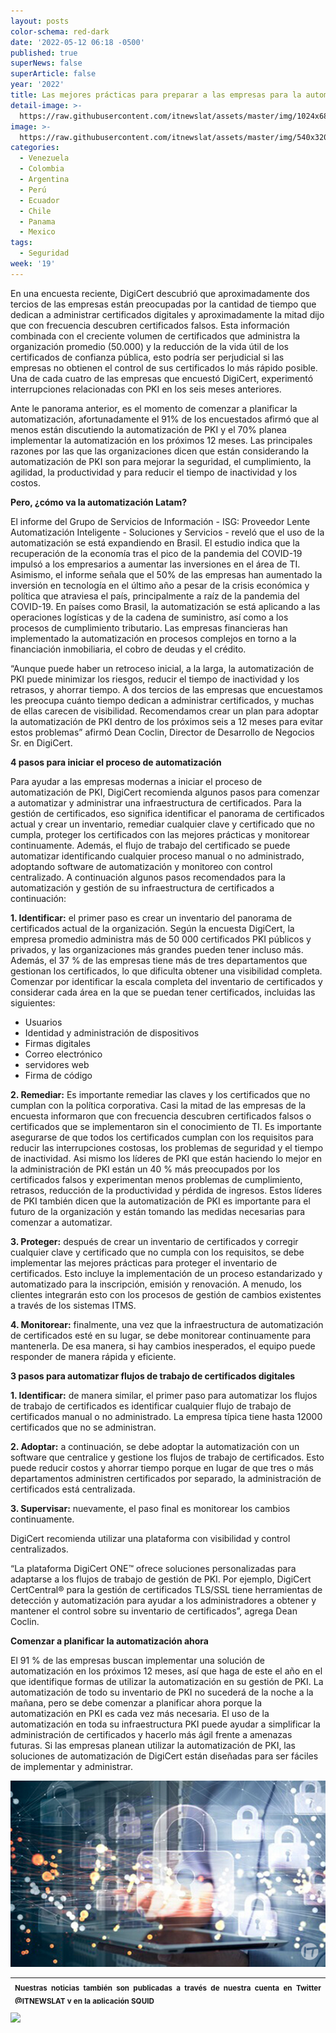 ```yaml
---
layout: posts
color-schema: red-dark
date: '2022-05-12 06:18 -0500'
published: true
superNews: false
superArticle: false
year: '2022'
title: Las mejores prácticas para preparar a las empresas para la automatización
detail-image: >-
  https://raw.githubusercontent.com/itnewslat/assets/master/img/1024x680/seguridad-table-g.jpg
image: >-
  https://raw.githubusercontent.com/itnewslat/assets/master/img/540x320/seguridad-table-p.jpg
categories:
  - Venezuela
  - Colombia
  - Argentina
  - Perú
  - Ecuador
  - Chile
  - Panama
  - Mexico
tags:
  - Seguridad
week: '19'
---
```

En una encuesta reciente, DigiCert descubrió que aproximadamente dos tercios de las empresas están preocupadas por la cantidad de tiempo que dedican a administrar certificados digitales y aproximadamente la mitad dijo que con frecuencia descubren certificados falsos. Esta información combinada con el creciente volumen de certificados que administra la organización promedio (50.000) y la reducción de la vida útil de los certificados de confianza pública, esto podría ser perjudicial si las empresas no obtienen el control de sus certificados lo más rápido posible. Una de cada cuatro de las empresas que encuestó DigiCert, experimentó interrupciones relacionadas con PKI en los seis meses anteriores.

Ante le panorama anterior, es el momento de comenzar a planificar la automatización, afortunadamente el 91% de los encuestados afirmó que al menos están discutiendo la automatización de PKI y el 70% planea implementar la automatización en los próximos 12 meses. Las principales razones por las que las organizaciones dicen que están considerando la automatización de PKI son para mejorar la seguridad, el cumplimiento, la agilidad, la productividad y para reducir el tiempo de inactividad y los costos.

**Pero, ¿cómo va la automatización Latam?**

El informe del Grupo de Servicios de Información - ISG: Proveedor Lente Automatización Inteligente - Soluciones y Servicios - reveló que el uso de la automatización se está expandiendo en Brasil. El estudio indica que la recuperación de la economía tras el pico de la pandemia del COVID-19 impulsó a los empresarios a aumentar las inversiones en el área de TI. Asimismo, el informe señala que el 50% de las empresas han aumentado la inversión en tecnología en el último año a pesar de la crisis económica y política que atraviesa el país, principalmente a raíz de la pandemia del COVID-19. En países como Brasil, la automatización se está aplicando a las operaciones logísticas y de la cadena de suministro, así como a los procesos de cumplimiento tributario. Las empresas financieras han implementado la automatización en procesos complejos en torno a la financiación inmobiliaria, el cobro de deudas y el crédito.

“Aunque puede haber un retroceso inicial, a la larga, la automatización de PKI puede minimizar los riesgos, reducir el tiempo de inactividad y los retrasos, y ahorrar tiempo. A dos tercios de las empresas que encuestamos les preocupa cuánto tiempo dedican a administrar certificados, y muchas de ellas carecen de visibilidad. Recomendamos crear un plan para adoptar la automatización de PKI dentro de los próximos seis a 12 meses para evitar estos problemas” afirmó Dean Coclin, Director de Desarrollo de Negocios Sr. en DigiCert.

**4 pasos para iniciar el proceso de automatización**

Para ayudar a las empresas modernas a iniciar el proceso de automatización de PKI, DigiCert recomienda algunos pasos para comenzar a automatizar y administrar una infraestructura de certificados. Para la gestión de certificados, eso significa identificar el panorama de certificados actual y crear un inventario, remediar cualquier clave y certificado que no cumpla, proteger los certificados con las mejores prácticas y monitorear continuamente. Además, el flujo de trabajo del certificado se puede automatizar identificando cualquier proceso manual o no administrado, adoptando software de automatización y monitoreo con control centralizado. A continuación algunos pasos recomendados para la automatización y gestión de su infraestructura de certificados a continuación:

**1. Identificar:** el primer paso es crear un inventario del panorama de certificados actual de la organización. Según la encuesta DigiCert, la empresa promedio administra más de 50 000 certificados PKI públicos y privados, y las organizaciones más grandes pueden tener incluso más. Además, el 37 % de las empresas tiene más de tres departamentos que gestionan los certificados, lo que dificulta obtener una visibilidad completa. Comenzar por identificar la escala completa del inventario de certificados y considerar cada área en la que se puedan tener certificados, incluidas las siguientes:

- Usuarios
- Identidad y administración de dispositivos
- Firmas digitales
- Correo electrónico
- servidores web
- Firma de código


**2. Remediar:** Es importante remediar las claves y los certificados que no cumplan con la política corporativa. Casi la mitad de las empresas de la encuesta informaron que con frecuencia descubren certificados falsos o certificados que se implementaron sin el conocimiento de TI. Es importante asegurarse de que todos los certificados cumplan con los requisitos para reducir las interrupciones costosas, los problemas de seguridad y el tiempo de inactividad. Asi mismo los líderes de PKI que están haciendo lo mejor en la administración de PKI están un 40 % más preocupados por los certificados falsos y experimentan menos problemas de cumplimiento, retrasos, reducción de la productividad y pérdida de ingresos. Estos líderes de PKI también dicen que la automatización de PKI es importante para el futuro de la organización y están tomando las medidas necesarias para comenzar a automatizar.

**3. Proteger:** después de crear un inventario de certificados y corregir cualquier clave y certificado que no cumpla con los requisitos, se debe implementar las mejores prácticas para proteger el inventario de certificados. Esto incluye la implementación de un proceso estandarizado y automatizado para la inscripción, emisión y renovación. A menudo, los clientes integrarán esto con los procesos de gestión de cambios existentes a través de los sistemas ITMS.

**4. Monitorear:** finalmente, una vez que la infraestructura de automatización de certificados esté en su lugar, se debe monitorear continuamente para mantenerla. De esa manera, si hay cambios inesperados, el equipo puede responder de manera rápida y eficiente.

**3 pasos para automatizar flujos de trabajo de certificados digitales**

**1. Identificar:** de manera similar, el primer paso para automatizar los flujos de trabajo de certificados es identificar cualquier flujo de trabajo de certificados manual o no administrado. La empresa típica tiene hasta 12000 certificados que no se administran.

**2. Adoptar:** a continuación, se debe adoptar la automatización con un software que centralice y gestione los flujos de trabajo de certificados. Esto puede reducir costos y ahorrar tiempo porque en lugar de que tres o más departamentos administren certificados por separado, la administración de certificados está centralizada.

**3. Supervisar:** nuevamente, el paso final es monitorear los cambios continuamente.

DigiCert recomienda utilizar una plataforma con visibilidad y control centralizados.

“La plataforma DigiCert ONE™ ofrece soluciones personalizadas para adaptarse a los flujos de trabajo de gestión de PKI. Por ejemplo, DigiCert CertCentral® para la gestión de certificados TLS/SSL tiene herramientas de detección y automatización para ayudar a los administradores a obtener y mantener el control sobre su inventario de certificados”, agrega Dean Coclin.

**Comenzar a planificar la automatización ahora**

El 91 % de las empresas buscan implementar una solución de automatización en los próximos 12 meses, así que haga de este el año en el que identifique formas de utilizar la automatización en su gestión de PKI. La automatización de todo su inventario de PKI no sucederá de la noche a la mañana, pero se debe comenzar a planificar ahora porque la automatización en PKI es cada vez más necesaria. El uso de la automatización en toda su infraestructura PKI puede ayudar a simplificar la administración de certificados y hacerlo más ágil frente a amenazas futuras. Si las empresas planean utilizar la automatización de PKI, las soluciones de automatización de DigiCert están diseñadas para ser fáciles de implementar y administrar.

![](https://raw.githubusercontent.com/itnewslat/assets/master/img/540x320/seguridad-table-p.jpg)

<table style="height: 42px;" width="569">
<tbody>
<tr>
<td style="text-align: justify;"><sub><strong>Nuestras noticias también son publicadas a través de nuestra cuenta en Twitter <a href="https://twitter.com/itnewslat?lang=es">@ITNEWSLAT</a> y en la aplicación <a href="https://squidapp.co/en/">SQUID</a></strong></sub></td>
</tr>
</tbody>
</table>

<img src="https://tracker.metricool.com/c3po.jpg?hash=56f88a41e39ab42c063cc51676587a04"/>